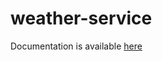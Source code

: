 # weather-service
Documentation is available <a href ="https://github.com/sj-jafari/weather-service/blob/develop/documentation/ReadMe.pdf"> here</a>
